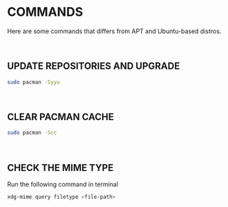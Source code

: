 # COMMANDS
Here are some commands that differs from APT and Ubuntu-based distros.

<br>

## UPDATE REPOSITORIES AND UPGRADE

```bash
sudo pacman -Syyu
```

<br>


## CLEAR PACMAN CACHE

```bash
sudo pacman -Scc
```

<br>

## CHECK THE MIME TYPE

Run the following command in terminal
```bash
xdg-mime query filetype <file-path>
```

<br>
